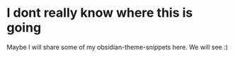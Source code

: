 
# I dont really know where this is going

Maybe I will share some of my obsidian-theme-snippets here. We will see :)
